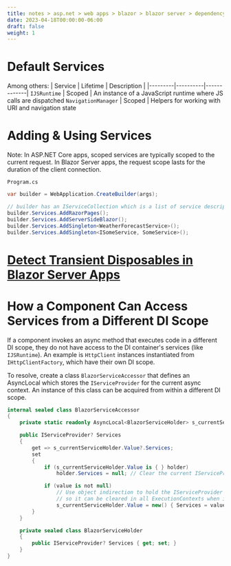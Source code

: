 ```yaml
---
title: notes > asp.net > web apps > blazor > blazor server > dependency injection
date: 2023-04-18T00:00:00-06:00
draft: false
weight: 1
---
```


# Default Services
Among others:
| Service | Lifetime | Description |
|---------|----------|-------------|
`IJSRuntime` | Scoped | An instance of a JavaScript runtime where JS calls are dispatched
`NavigationManager` | Scoped | Helpers for working with URI and navigation state

# Adding & Using Services
Note:  In ASP.NET Core apps, scoped services are typically scoped to the current request.  In Blazor Server apps, the request scope lasts for the duration of the client connection.

`Program.cs`
```cs
var builder = WebApplication.CreateBuilder(args);

// builder has an IServiceCollection which is a list of service descriptor objects
builder.Services.AddRazorPages();
builder.Services.AddServerSideBlazor();
builder.Services.AddSingleton<WeatherForecastService>();
builder.Services.AddSingleton<ISomeService, SomeService>();
```

# [Detect Transient Disposables in Blazor Server Apps](https://learn.microsoft.com/en-us/aspnet/core/blazor/fundamentals/dependency-injection?view=aspnetcore-7.0#detect-transient-disposables-in-blazor-server-apps)

# How a Component Can Access Services from a Different DI Scope
If a component invokes an async method that executes code in a different DI scope, they do not have access to the DI container's services (like `IJSRuntime`).  An example is `HttpClient` instances instantiated from `IHttpClientFactory`, which have their own DI scope.

To resolve, create a class `BlazorServiceAccessor` that defines an AsyncLocal which stores the `IServiceProvider` for the current async context.  An instance of this class can be acquired from within a different DI scope.
```cs
internal sealed class BlazorServiceAccessor
{
    private static readonly AsyncLocal<BlazorServiceHolder> s_currentServiceHolder = new();

    public IServiceProvider? Services
    {
        get => s_currentServiceHolder.Value?.Services;
        set
        {
            if (s_currentServiceHolder.Value is { } holder)
                holder.Services = null; // Clear the current IServiceProvider trapped in the AsyncLocal.

            if (value is not null)
                // Use object indirection to hold the IServiceProvider in an AsyncLocal
                // so it can be cleared in all ExecutionContexts when it's cleared.
                s_currentServiceHolder.Value = new() { Services = value };
        }
    }

    private sealed class BlazorServiceHolder
    {
        public IServiceProvider? Services { get; set; }
    }
}
```
